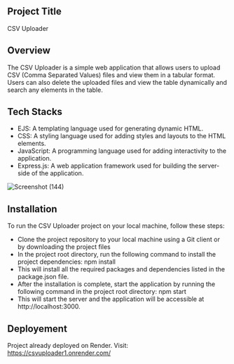 ## Project Title
CSV Uploader

## Overview
The CSV Uploader is a simple web application that allows users to upload CSV (Comma Separated Values) files and view them in a tabular format. Users can also delete the uploaded files and view the table dynamically and search any elements in the table.

## Tech Stacks
- EJS: A templating language used for generating dynamic HTML.
- CSS: A styling language used for adding styles and layouts to the HTML elements.
- JavaScript: A programming language used for adding interactivity to the application.
- Express.js: A web application framework used for building the server-side of the application.

![Screenshot (144)](https://user-images.githubusercontent.com/114811573/219950062-1a91cf94-439b-4b90-90a1-dbc9f45b862e.png)


## Installation
To run the CSV Uploader project on your local machine, follow these steps:

- Clone the project repository to your local machine using a Git client or by downloading the project files
- In the project root directory, run the following command to install the project dependencies: npm install
- This will install all the required packages and dependencies listed in the package.json file.
- After the installation is complete, start the application by running the following command in the project root directory: npm start
- This will start the server and the application will be accessible at http://localhost:3000.

## Deployement
Project already deployed on Render. Visit: https://csvuploader1.onrender.com/




